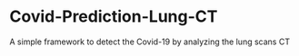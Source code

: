 # Covid-Prediction-Lung-CT
A simple framework to detect the Covid-19 by analyzing the lung scans CT
